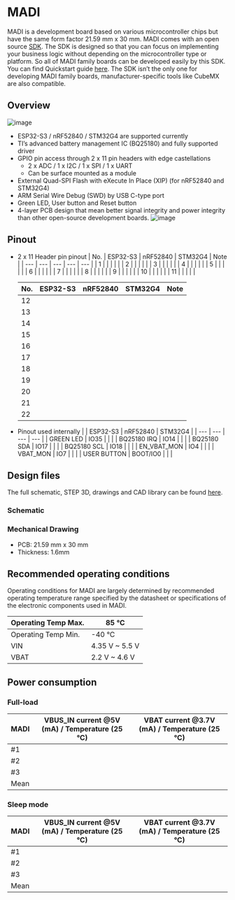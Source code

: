 # MADI

MADI is a development board based on various microcontroller chips but have the same form factor 21.59 mm x 30 mm. MADI comes with an open source [SDK](https://github.com/libmcu/madi). The SDK is designed so that you can focus on implementing your business logic without depending on the microcontroller type or platform. So all of MADI family boards can be developed easily by this SDK. You can find Quickstart guide [here](https://docs.libmcu.org/quickstart).
The SDK isn’t the only one for developing MADI family boards, manufacturer-specific tools like CubeMX are also compatible.
## Overview
![image](https://user-images.githubusercontent.com/20197999/218473752-cf4155c1-084b-4cd4-ba1b-d018b4e2ab4f.png)

- ESP32-S3 / nRF52840 / STM32G4 are supported currently
- TI’s advanced battery management IC (BQ25180) and fully supported driver
- GPIO pin access through 2 x 11 pin headers with edge castellations
    - 2 x ADC / 1 x I2C / 1 x SPI / 1 x UART
    - Can be surface mounted as a module
- External Quad-SPI Flash with eXecute In Place (XIP) (for nRF52840 and STM32G4)
- ARM Serial Wire Debug (SWD) by USB C-type port
- Green LED, User button and Reset button
- 4-layer PCB design that mean better signal integrity and power integrity than other open-source development boards.
    ![image](https://user-images.githubusercontent.com/20197999/218473822-597a4815-dae3-4756-abf8-9250f82f3c35.png)

## Pinout
- 2 x 11 Header pin pinout
    | No. | ESP32-S3 | nRF52840 | STM32G4 | Note |
    | --- | --- | --- | --- | --- |
    | 1 |  |  |  |  |
    | 2 |  |  |  |  |
    | 3 |  |  |  |  |
    | 4 |  |  |  |  |
    | 5 |  |  |  |  |
    | 6 |  |  |  |  |
    | 7 |  |  |  |  |
    | 8 |  |  |  |  |
    | 9 |  |  |  |  |
    | 10 |  |  |  |  |
    | 11 |  |  |  |  |

    | No. | ESP32-S3 | nRF52840 | STM32G4 | Note |
    | --- | --- | --- | --- | --- |
    | 12 |  |  |  |  |
    | 13 |  |  |  |  |
    | 14 |  |  |  |  |
    | 15 |  |  |  |  |
    | 16 |  |  |  |  |
    | 17 |  |  |  |  |
    | 18 |  |  |  |  |
    | 19 |  |  |  |  |
    | 20 |  |  |  |  |
    | 21 |  |  |  |  |
    | 22 |  |  |  |  |
 
- Pinout used internally
    |  | ESP32-S3 | nRF52840 | STM32G4 |
    | --- | --- | --- | --- |
    | GREEN LED | IO35 |  |  |
    | BQ25180 IRQ | IO14 |  |  |
    | BQ25180 SDA | IO17 |  |  |
    | BQ25180 SCL | IO18 |  |  |
    | EN_VBAT_MON | IO4 |  |  |
    | VBAT_MON | IO7 |  |  |
    | USER BUTTON | BOOT/IO0 |  |  |

## Design files

The full schematic, STEP 3D, drawings and CAD library can be found [here](https://github.com/libmcu/development-board).

### Schematic

### Mechanical Drawing

- PCB: 21.59 mm x 30 mm
- Thickness: 1.6mm

## Recommended operating conditions

Operating conditions for MADI are largely determined by recommended operating temperature range specified by the datasheet or specifications of the electronic components used in MADI.

| Operating Temp Max.  | 85 °C |
| --- | --- |
| Operating Temp Min. | -40 °C |
| VIN | 4.35 V ~ 5.5 V |
| VBAT | 2.2 V ~ 4.6 V |

## Power consumption

### Full-load

| MADI | VBUS_IN current @5V (mA) / Temperature (25 °C) | VBAT current @3.7V (mA) / Temperature (25 °C) |
| --- | --- | --- |
| #1 |  |  |
| #2 |  |  |
| #3 |  |  |
| Mean |  |  |

### Sleep mode

| MADI | VBUS_IN current @5V (mA) / Temperature (25 °C) | VBAT current @3.7V (mA) / Temperature (25 °C) |
| --- | --- | --- |
| #1 |  |  |
| #2 |  |  |
| #3 |  |  |
| Mean |  |  |
